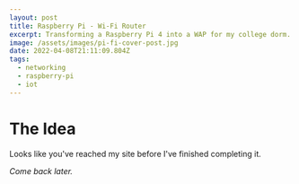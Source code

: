 ```yaml
---
layout: post
title: Raspberry Pi - Wi-Fi Router
excerpt: Transforming a Raspberry Pi 4 into a WAP for my college dorm.
image: /assets/images/pi-fi-cover-post.jpg
date: 2022-04-08T21:11:09.804Z
tags:
  - networking
  - raspberry-pi
  - iot
---
```

# The Idea

Looks like you've reached my site before I've finished completing it.

*Come back later.*